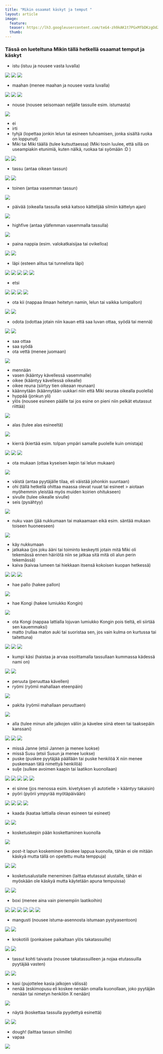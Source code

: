 ```yaml
---
title: "Mikin osaamat käskyt ja temput "
layout: article
image:
  feature:
  teaser: https://lh3.googleusercontent.com/teG4-zh9kAK1t7PGxMfbDKzgOdZQtthVxFIwewGa5Gk=w245
  thumb:
---
```


### Tässä on lueteltuna Mikin tällä hetkellä osaamat temput ja käskyt

* istu (istuu ja nousee vasta luvalla)

![](https://lh3.googleusercontent.com/l77cdyZg61vDEDKe99Tb0-VmuW0Ch4o7OrB6lMBRpIg=w245)
![](https://lh3.googleusercontent.com/GTOz_VG-Dwb4nF348VQLZc1yuGyRRtv-MEk15el2Q1U=w245)
![](https://lh3.googleusercontent.com/AzkUHM7LzsKgXUjOcNP442wZ_NIcdWIehTH2D_arnGs=w245)

* maahan (menee maahan ja nousee vasta luvalla)

![](https://lh3.googleusercontent.com/RdgfYjp0HzsSBcZR4BMOF3vtIUBvgqesm4a5G1q_z0s=w245)
![](https://lh3.googleusercontent.com/Si8eYmER7LukuQMbzqzaxoZnLGy408aG03PBwvwtsGg=w245)
![](https://lh3.googleusercontent.com/NRIRHEFQbBDoI-Cu1u7qUnflZH6yt7m7-U_v0abxP6I=w245)

* nouse (nousee seisomaan neljälle tassulle esim. istumasta)

![](https://lh3.googleusercontent.com/ok1_UIEjkNrkqgNkAudtMXT61jqsaTZ6f2E0y0sbluU=w245)

* ei
* irti
* tyhjä (lopettaa jonkin lelun tai esineen tuhoamisen, jonka sisältä ruoka on loppunut)
* Miki tai Miki täällä (tulee kutsuttaessa) (Miki tosin luulee, että sillä on useampiakin etunimiä, kuten nälkä, ruokaa tai syömään :D )

![](https://lh3.googleusercontent.com/T46elXbFVrbxPl2Js7auyv2kZSJvAmdMLGmPS590cr4=w245)
![](https://lh3.googleusercontent.com/DlfaBTOnwuIaODbVMsnLqCe1bobZQDHrxO07ziNwdJA=w245)

* tassu (antaa oikean tassun)

![](https://lh3.googleusercontent.com/NwoEadbxY11lCtn8esH8S5DAeG7ye1VtxIUyXrpaxPY=w245)
![](https://lh3.googleusercontent.com/UQul_86wZHz1k9l_f4WiK7ovTxsLDQRUoMfkzOzOhG4=w245)

* toinen (antaa vasemman tassun)

![](https://lh3.googleusercontent.com/5FwhXNnO4G3GjnP5NBSyfjskFQvGNdIuOFwclCTJ7s8=w245)

* päivää (oikealla tassulla sekä katsoo kättelijää silmiin kättelyn ajan)

![](https://lh3.googleusercontent.com/u93ei2EfanOTigKHzoNz8dWafYL7YYx1IyYnaNuAfk4=w245)

* highfive (antaa yläfemman vasemmalla tassulla)

![](https://lh3.googleusercontent.com/iAclKdd_MoBaKrB6GNc6W8VOUHIAfG3T08Ry2m0IJts=w245)

* paina nappia (esim. valokatkaisijaa tai ovikelloa)

![](https://lh3.googleusercontent.com/ZCveg_fIVMFJoqPJZE6YwIOLUG_eVHosRr_N87BRvWA=w245)
![](https://lh3.googleusercontent.com/WRnNzfp_d-9VO7npm6OstfZ02QEenlFgHVGQdsV5SWw=w245)

* läpi (esteen alitus tai tunnelista läpi)

![](https://lh3.googleusercontent.com/V0byZAkne8I_OPPix1OibOw17jcbSNgKt4uConJmhHw=w245)
![](https://lh3.googleusercontent.com/ondAo46IzTo6I3RFE_7Vf7lHyZVgj9pqOCsZ2YTKO1Q=w245)
![](https://lh3.googleusercontent.com/gXHxbKCyeYj6Dxu8AUMVEFK8R9VirI8yRXJAFeUHmro=w245)
![](https://lh3.googleusercontent.com/Dv9gQSYg9n7rfuVXXB0ZRzK8ZYr2qVL30AKK9aSl22k=w245)
![](https://lh3.googleusercontent.com/8B9vXzYb9Okt-fZm62ts_cQStSbpS3wqoleUio4bXlw=w245)

* etsi

![](https://lh3.googleusercontent.com/G2O0H22zVGDqRpIFB-b1FDfaZ52LIMK2JRfbnCBsX2A=w245)
![](https://lh3.googleusercontent.com/J_YwpPXnDn32Az-d0f4MkmQqxgSfmz_iJgF2JYK04R0=w245)
![](https://lh3.googleusercontent.com/RGH21UGTgqYTItKrY6EvOScTWHDXMl9L_mWiol1qAfU=w245)
![](https://lh3.googleusercontent.com/5NP38_EKMruEhRSvlEneSRGrz72ETMwBwoiSZFA7AoQ=w245)

* ota kii (nappaa ilmaan heitetyn namin, lelun tai vaikka lumipallon)

![](https://lh3.googleusercontent.com/G73PqpKS2T6S4-sCOngSyEUzSpnFHOiN-T6hvU8rw8M=w245)
![](https://lh3.googleusercontent.com/n4Bog9kZkeORymOfXdOF8uCh4lSQYdHfjcSOVdoJseE=w245)

* odota (odottaa jotain niin kauan että saa luvan ottaa, syödä tai mennä)

![](https://lh3.googleusercontent.com/1ag025tJip4yM6pieZJ5Lltmemz3-jd3SJlvUy6ccWc=w245)
![](https://lh3.googleusercontent.com/LD0JKrXYSPCQ5DlbrUBeKRPqjkstFIbi_jJ5L3ZWWpg=w245)

* saa ottaa
* saa syödä
* ota vettä (menee juomaan)

![](https://lh3.googleusercontent.com/ajRm1BWEJrDdvQnGOQ6SoNQgRZLQkLywyw_WIejwiBA=w245)

* mennään
* vasen (kääntyy kävellessä vasemmalle)
* oikee (kääntyy kävellessä oikealle)
* oikee reuna (siirtyy tien oikeaan reunaan)
* käännytään (käännytään uukkari niin että Miki seuraa oikealla puolella)
* hyppää (jonkun yli)
* ylös (nousee esineen päälle tai jos esine on pieni niin pelkät etutassut riittää)

![](https://lh3.googleusercontent.com/cEMALzzu39Vj6eY-ipdwJB4SoxHe2hhelJN0g2_X5y4=w245)

* alas (tulee alas esineeltä)

![](https://lh3.googleusercontent.com/EVOClj7rD1JrfCgxzm2A7dpe0JOwjXfnePHbiTfkDgI=w245)

* kierrä (kiertää esim. tolpan ympäri samalle puolelle kuin omistaja)

![](https://lh3.googleusercontent.com/a8_8bGj8q0CkhQNj0z37k8sVLgy15-aYZIXP0mu0FF4=w245)
![](https://lh3.googleusercontent.com/ZKG3q0bDt6f8yf5EsKT_D1dJDQvCQpoZUCcxHZ7uVC4=w245)
![](https://lh3.googleusercontent.com/oXIKJnDGmF8tnbnRIa0ziLtlYQVpos2lM2tYwL5axvM=w245)

* ota mukaan (ottaa kyseisen kepin tai lelun mukaan)

![](https://lh3.googleusercontent.com/FXrh1EHMjvEorrVpo4GdfezAkPrepeUC8OxZwZd35mY=w245)

* väistä (antaa pyytäjälle tilaa, eli väistää johonkin suuntaan)
* ohi (tällä hetkellä ohittaa maassa olevat ruuat tai esineet > aiotaan myöhemmin yleistää myös muiden koirien ohitukseen)
* sivulle (tulee oikealle sivulle)
* seis (pysähtyy)

![](https://lh3.googleusercontent.com/kwM7qRJ6RPFfBiJhzLzmYaV9Orqu2LdFTfmU9RRal7s=w245)

* nuku vaan (jää nukkumaan tai makaamaan eikä esim. säntää mukaan toiseen huoneeseen)

![](https://lh3.googleusercontent.com/XwOTvMwWrTfgOTweQNJ7Ie-ItekuRxUVWWAIJDmzYyE=w245)

* käy nukkumaan
* jatkakaa (jos joku ääni tai toiminto keskeytti jotain mitä Miki oli tekemässä ennen häiriötä niin se jatkaa sitä mitä oli alun perin tekemässä)
* kaiva (kaivaa lumeen tai hiekkaan itsensä kokoisen kuopan hetkessä)

![](https://lh3.googleusercontent.com/6sUQ9wJgVkkGdpO9AJrYWkUbV7C7ykfu0JWnRjqZdKI=w245)
![](https://lh3.googleusercontent.com/csOlK3W_xnVg551KCuycFfBcGVrFNd0LGo7xGXmS6Cs=w245)
![](https://lh3.googleusercontent.com/H_UHX9bOb-hwfv7tlKnWIqMXu2eQzP4Axfei_mrPPj4=w245)

* hae pallo (hakee pallon)

![](https://lh3.googleusercontent.com/JnjcM-DuW7bea3dqLxvpjtGRoa6Jvh-yibWJ_nBELCE=w245)

* hae Kongi (hakee lumiukko Kongin)

![](https://lh3.googleusercontent.com/fiQPWPo0ZDdAWwFiTzpe1HKSSdz-T18qyjISnN_Pt3U=w245)

* ota Kongi (nappaa lattialla lojuvan lumiukko Kongin pois tieltä, eli siirtää sen kauemmaksi)
* matto (rullaa maton auki tai suoristaa sen, jos vain kulma on kurtussa tai taitettuna)

![](https://lh3.googleusercontent.com/tzwMVo8JQPRmlQskzMVPIMw3Hy0PievUQ6ZtaswkPrU=w245)
![](https://lh3.googleusercontent.com/BqO3JWHruMNIs5exf0XSE2OnVHYNvmpK_VlaHJg7OE0=w245)
![](https://lh3.googleusercontent.com/nXRproFkQov6RpzRdsPVg85V_bmFM3m2fk0zR54dAfs=w245)

* kumpi käsi (haistaa ja arvaa osoittamalla tassullaan kummassa kädessä nami on)

![](https://lh3.googleusercontent.com/_CQksT9ywhV0dqgC6sWa6-pWuhBOg5p6lYKw4BzC2hQ=w245)
![](https://lh3.googleusercontent.com/qU2Zo3whgbidDYMMQn7Rn7h4EVzucGtiGiyl3rabkSw=w245)

* peruuta (peruuttaa kävellen)
* ryömi (ryömii mahallaan eteenpäin)

![](https://lh3.googleusercontent.com/f_SHotxX6lsnD8lFYkvcj7mfuSmo7sNhVnrS8IhS344=w245)

* pakita (ryömii mahallaan peruuttaen)

![](https://lh3.googleusercontent.com/pjlFzKhdMQTEfBPSE28AM6ABgHJoQ9qnRxdcgkQhbZU=w245)

* alla (tulee minun alle jalkojen väliin ja kävelee siinä eteen tai taaksepäin kanssani)

![](https://lh3.googleusercontent.com/Jte9QzXnG9y3spsXP-v9ghYXQ34d9OdNxMOkzxkh5mU=w245)
![](https://lh3.googleusercontent.com/oy65J7blGGutNfFKeWP9CmWfjTHt3asTOpyuTSRh2Ek=w245)
![](https://lh3.googleusercontent.com/D5MSvDBq4fKaduw66UJZjVyETVv1ALEX_ILlmKSId1U=w245)

* missä Janne (etsii Jannen ja menee luokse)
* missä Susu (etsii Susun ja menee luokse)
* puske (puskee pyytäjää päällään tai puske henkilöä X niin menee puskemaan tätä nimettyä henkilöä)
* sulje (sulkee avoimen kaapin tai laatikon kuonollaan)

![](https://lh3.googleusercontent.com/V3sLahwgGFwuTlVWyKE5RZnz3RYpIvhPXqhJ6LQ2i5A=w245)
![](https://lh3.googleusercontent.com/xzXw0xjcKKgprlIcIeYF_Pzozcp4Kah7sEaIaj2xuV4=w245)
![](https://lh3.googleusercontent.com/N3HSgV2ZzFTSg_YcCDPqHz1wenBlXW5s-d-2BaKjxag=w245)
![](https://lh3.googleusercontent.com/Q5qWO24ZZUetMbRlSF2S955ftsqPNb9XBBPX81blQX8=w245)
![](https://lh3.googleusercontent.com/q5OgzY-3-i-D7COoPtJb5-7abot6oAQChjUbeIB346o=w245)

* ei sinne (jos menossa esim. kivetyksen yli autotielle > kääntyy takaisin)
* pyöri (pyörii ympyrää myötäpäivään)

![](https://lh3.googleusercontent.com/ZD1PTOR3YylUBeTKmulmd1y4rR9ctzNmoBGyzqcumno=w245)
![](https://lh3.googleusercontent.com/jbhwRb_kF6IiTvwrRRLhYYhu6G-B3k_uDvc4rDZ_lQM=w245)
![](https://lh3.googleusercontent.com/T4_nHc6dlY-01qB9u6jtXCMzO2iG0PsyfJwaUeP3a0U=w245)
![](https://lh3.googleusercontent.com/6ZgZZi9vuj9S4KH_sbCLQtVXULsfqWA8AN0zf6U8tYc=w245)

* kaada (kaataa lattialla olevan esineen tai esineet)

![](https://lh3.googleusercontent.com/EdyHVb13IbFbhrT83BFQen42fSr1SJ2U6eCkHB5eVmY=w245)
![](https://lh3.googleusercontent.com/hNxPRi1FtnVwElU9GORx2jm4Wx0r7LZ3wepsC-l3CR8=w245)

* kosketuskepin pään koskettaminen kuonolla

![](https://lh3.googleusercontent.com/mKdR6-U0Ob5ocDNMG6cFi4bRocYUQ41a3jjkxVlfgFo=w245)

* post-it lapun koskeminen (koskee lappua kuonolla, tähän ei ole mitään käskyä mutta tällä on opetettu muita temppuja)

![](https://lh3.googleusercontent.com/N0ZL5ovJA-93qPjmc7Ekztazeu976x2QeT8zDkxXwH8=w245)
![](https://lh3.googleusercontent.com/7CxiuHgQk4MT1TtolC7nOOfIJ5eD5NyT0qN1WcO81OM=w245)

* kosketusalustalle meneminen (laittaa etutassut alustalle, tähän ei myöskään ole käskyä mutta käytetään apuna tempuissa)

![](https://lh3.googleusercontent.com/LAz4Y2VtuLUlafykTERwJeni6w9FG3pvIoSn63sPF9Y=w245)
![](https://lh3.googleusercontent.com/L24nTvpXyRPkC4mSIY_HabZWmGrF8Pkp-CaYWQj2wl8=w245)

* boxi (menee aina vain pienempiin laatikoihin)

![](https://lh3.googleusercontent.com/m_FNe_z-kBMhO4V4cj6lU5CW6UgnPLBl0PURLyNfqlI=w245)
![](https://lh3.googleusercontent.com/WK0-4bpPu7BDg-hGRoQs_QrxvgMS78u-Iv92Dn9w9-Q=w245)
![](https://lh3.googleusercontent.com/NxHoNxbkbC1TAT0ubEiqDh9AcPAW5xVbiq5S_VjKKYA=w245)
![](https://lh3.googleusercontent.com/gO8a6DNtHXOrJGOUSAo4EMb9yDp7s-4HZ7VSXKLieK8=w245)
![](https://lh3.googleusercontent.com/dC0RPFqd2kCVAUf0OGA2i5E5egQhhHQrH_-LLRf7ITQ=w245)
![](https://lh3.googleusercontent.com/OSFi3p17bYXODb8RC85Fo8Hbm8vsM4IMjOJ0dFXe2Ow=w245)

* mangusti (nousee istuma-asennosta istumaan pystyasentoon)

![](https://lh3.googleusercontent.com/8OjwWKDL2fhVFu8ssZ-hxJIHul93Tyv39qhBrgW_-1g=w245)
![](https://lh3.googleusercontent.com/_D9Ecyr906vcBYuNW_WjtcLgGjQrzqO4VLRaEEkHLi4=w245)

* krokotiili (ponkaisee paikaltaan ylös takatassuille)

![](https://lh3.googleusercontent.com/HGDs8l3PTzWnXalQc2ofWQ28ZfsbvYSvhZVo6n5T3mk=w245)
![](https://lh3.googleusercontent.com/PfoMOCt0KJaCT4aUqiPNOLi7CPyK8dvkL2vARrbwID0=w245)

* tassut kohti taivasta (nousee takatassuilleen ja nojaa etutassuilla pyytäjää vasten)

![](https://lh3.googleusercontent.com/UKqYWPTSRH61-vK444yP2reyiHafdhvuN6GiaM2yf1k=w245)
![](https://lh3.googleusercontent.com/Y4iRaZ3gKptdx634n6GO2VtnrEwVnLGDdnlipHb1Vmw=w245)

* kasi (pujottelee kasia jalkojen välissä)
* nenää (eskimopusu eli koskee nenään omalla kuonollaan, joko pyytäjän nenään tai nimetyn henkilön X nenään)

![](https://lh3.googleusercontent.com/i9dgsuMl79uJqlbgROj39N-szApa8wIpjfFYcjQBoHQ=w245)

* näytä (koskettaa tassulla pyydettyä esinettä)

![](https://lh3.googleusercontent.com/prPpAD7p60pZTPZ0dGpwhdLTvFHWIx4-QQIIypdFWtc=w245)
![](https://lh3.googleusercontent.com/M2GlcWPFGU9ga045OMmy8tZAIcq-J91Ju3ny9GKMpeo=w245)

* dough! (laittaa tassun silmille)
* vapaa

![](https://lh3.googleusercontent.com/CDtDpWN9MrvaYDyZYBXbv-1WZahCQywUwp1yBYu0AgI=w245)